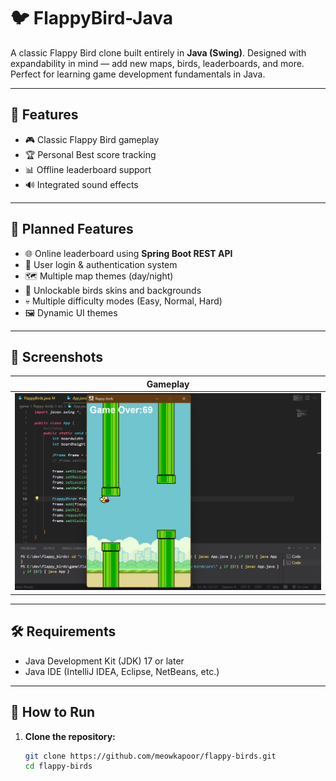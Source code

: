 # 🐦 FlappyBird-Java

A classic Flappy Bird clone built entirely in **Java (Swing)**. Designed with expandability in mind — add new maps, birds, leaderboards, and more. Perfect for learning game development fundamentals in Java.

---

## 🚀 Features

- 🎮 Classic Flappy Bird gameplay
- 🏆 Personal Best score tracking
- 📊 Offline leaderboard support
- 🔊 Integrated sound effects

---

## 🧠 Planned Features

- 🌐 Online leaderboard using **Spring Boot REST API**
- 🔐 User login & authentication system
- 🗺️ Multiple map themes (day/night)
- 🐣 Unlockable birds skins and backgrounds
- 💀 Multiple difficulty modes (Easy, Normal, Hard)
- 🖼️ Dynamic UI themes

---

## 📸 Screenshots

| Gameplay |
|---------|
| ![Gameplay](img/gameplay.png) |

---

## 🛠️ Requirements

- Java Development Kit (JDK) 17 or later
- Java IDE (IntelliJ IDEA, Eclipse, NetBeans, etc.)

---

## 🧪 How to Run

1. **Clone the repository:**
   ```bash
   git clone https://github.com/meowkapoor/flappy-birds.git
   cd flappy-birds